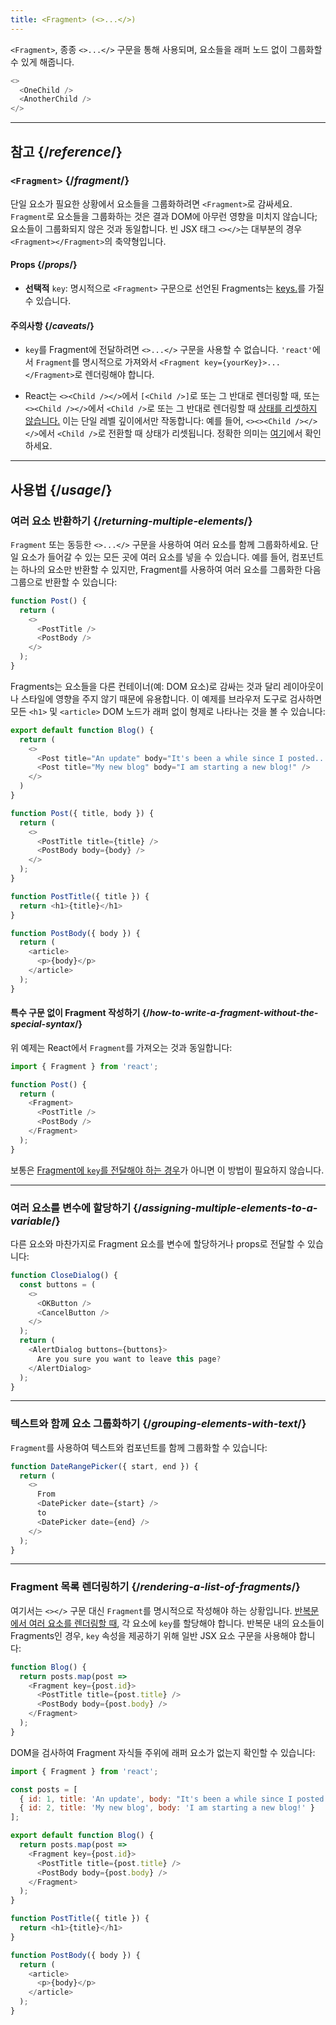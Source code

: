 ```yaml
---
title: <Fragment> (<>...</>)
---
```


<Intro>

`<Fragment>`, 종종 `<>...</>` 구문을 통해 사용되며, 요소들을 래퍼 노드 없이 그룹화할 수 있게 해줍니다.

```js
<>
  <OneChild />
  <AnotherChild />
</>
```

</Intro>

<InlineToc />

---

## 참고 {/*reference*/}

### `<Fragment>` {/*fragment*/}

단일 요소가 필요한 상황에서 요소들을 그룹화하려면 `<Fragment>`로 감싸세요. `Fragment`로 요소들을 그룹화하는 것은 결과 DOM에 아무런 영향을 미치지 않습니다; 요소들이 그룹화되지 않은 것과 동일합니다. 빈 JSX 태그 `<></>`는 대부분의 경우 `<Fragment></Fragment>`의 축약형입니다.

#### Props {/*props*/}

- **선택적** `key`: 명시적으로 `<Fragment>` 구문으로 선언된 Fragments는 [keys.](/learn/rendering-lists#keeping-list-items-in-order-with-key)를 가질 수 있습니다.

#### 주의사항 {/*caveats*/}

- `key`를 Fragment에 전달하려면 `<>...</>` 구문을 사용할 수 없습니다. `'react'`에서 `Fragment`를 명시적으로 가져와서 `<Fragment key={yourKey}>...</Fragment>`로 렌더링해야 합니다.

- React는 `<><Child /></>`에서 `[<Child />]`로 또는 그 반대로 렌더링할 때, 또는 `<><Child /></>`에서 `<Child />`로 또는 그 반대로 렌더링할 때 [상태를 리셋하지 않습니다.](/learn/preserving-and-resetting-state) 이는 단일 레벨 깊이에서만 작동합니다: 예를 들어, `<><><Child /></></>`에서 `<Child />`로 전환할 때 상태가 리셋됩니다. 정확한 의미는 [여기](https://gist.github.com/clemmy/b3ef00f9507909429d8aa0d3ee4f986b)에서 확인하세요.

---

## 사용법 {/*usage*/}

### 여러 요소 반환하기 {/*returning-multiple-elements*/}

`Fragment` 또는 동등한 `<>...</>` 구문을 사용하여 여러 요소를 함께 그룹화하세요. 단일 요소가 들어갈 수 있는 모든 곳에 여러 요소를 넣을 수 있습니다. 예를 들어, 컴포넌트는 하나의 요소만 반환할 수 있지만, Fragment를 사용하여 여러 요소를 그룹화한 다음 그룹으로 반환할 수 있습니다:

```js {3,6}
function Post() {
  return (
    <>
      <PostTitle />
      <PostBody />
    </>
  );
}
```

Fragments는 요소들을 다른 컨테이너(예: DOM 요소)로 감싸는 것과 달리 레이아웃이나 스타일에 영향을 주지 않기 때문에 유용합니다. 이 예제를 브라우저 도구로 검사하면 모든 `<h1>` 및 `<article>` DOM 노드가 래퍼 없이 형제로 나타나는 것을 볼 수 있습니다:

<Sandpack>

```js
export default function Blog() {
  return (
    <>
      <Post title="An update" body="It's been a while since I posted..." />
      <Post title="My new blog" body="I am starting a new blog!" />
    </>
  )
}

function Post({ title, body }) {
  return (
    <>
      <PostTitle title={title} />
      <PostBody body={body} />
    </>
  );
}

function PostTitle({ title }) {
  return <h1>{title}</h1>
}

function PostBody({ body }) {
  return (
    <article>
      <p>{body}</p>
    </article>
  );
}
```

</Sandpack>

<DeepDive>

#### 특수 구문 없이 Fragment 작성하기 {/*how-to-write-a-fragment-without-the-special-syntax*/}

위 예제는 React에서 `Fragment`를 가져오는 것과 동일합니다:

```js {1,5,8}
import { Fragment } from 'react';

function Post() {
  return (
    <Fragment>
      <PostTitle />
      <PostBody />
    </Fragment>
  );
}
```

보통은 [Fragment에 `key`를 전달해야 하는 경우](#rendering-a-list-of-fragments)가 아니면 이 방법이 필요하지 않습니다.

</DeepDive>

---

### 여러 요소를 변수에 할당하기 {/*assigning-multiple-elements-to-a-variable*/}

다른 요소와 마찬가지로 Fragment 요소를 변수에 할당하거나 props로 전달할 수 있습니다:

```js
function CloseDialog() {
  const buttons = (
    <>
      <OKButton />
      <CancelButton />
    </>
  );
  return (
    <AlertDialog buttons={buttons}>
      Are you sure you want to leave this page?
    </AlertDialog>
  );
}
```

---

### 텍스트와 함께 요소 그룹화하기 {/*grouping-elements-with-text*/}

`Fragment`를 사용하여 텍스트와 컴포넌트를 함께 그룹화할 수 있습니다:

```js
function DateRangePicker({ start, end }) {
  return (
    <>
      From
      <DatePicker date={start} />
      to
      <DatePicker date={end} />
    </>
  );
}
```

---

### Fragment 목록 렌더링하기 {/*rendering-a-list-of-fragments*/}

여기서는 `<></>` 구문 대신 `Fragment`를 명시적으로 작성해야 하는 상황입니다. [반복문에서 여러 요소를 렌더링할 때](/learn/rendering-lists), 각 요소에 `key`를 할당해야 합니다. 반복문 내의 요소들이 Fragments인 경우, `key` 속성을 제공하기 위해 일반 JSX 요소 구문을 사용해야 합니다:

```js {3,6}
function Blog() {
  return posts.map(post =>
    <Fragment key={post.id}>
      <PostTitle title={post.title} />
      <PostBody body={post.body} />
    </Fragment>
  );
}
```

DOM을 검사하여 Fragment 자식들 주위에 래퍼 요소가 없는지 확인할 수 있습니다:

<Sandpack>

```js
import { Fragment } from 'react';

const posts = [
  { id: 1, title: 'An update', body: "It's been a while since I posted..." },
  { id: 2, title: 'My new blog', body: 'I am starting a new blog!' }
];

export default function Blog() {
  return posts.map(post =>
    <Fragment key={post.id}>
      <PostTitle title={post.title} />
      <PostBody body={post.body} />
    </Fragment>
  );
}

function PostTitle({ title }) {
  return <h1>{title}</h1>
}

function PostBody({ body }) {
  return (
    <article>
      <p>{body}</p>
    </article>
  );
}
```

</Sandpack>
